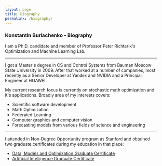 ```yaml
---
layout: page
title: Biography
permalink: /biography/
---
```


### Konstantin Burlachenko - Biography

I am a Ph.D. candidate and member of Professor Peter Richtarik's Optimization and Machine Learning Lab.

---

I got a Master's degree in CS and Control Systems from Bauman Moscow State University in 2009.
After that worked at a number of companies, most recently as a Senior Developer at Yandex and NVIDIA and a Principal Engineer at HUAWEI.

My current research focus is currently on stochastic math optimization and it's applications. Broadly area of my interests covers:

* Scientific software development
* Math Optimization
* Federated Learning
* Computer graphics and computer vision
* Forecasting models from various fields of science and engineering

---

I attended in Non-Degree Opportunity program as Stanford and obtained two graduate certificates during my education in that place:

* [Data, Models and Optimization Graduate Certificate](https://online.stanford.edu/programs/data-models-and-optimization-graduate-certificate)
* [Artificial Intelligence Graduate Certificate](https://online.stanford.edu/programs/artificial-intelligence-graduate-certificate)
